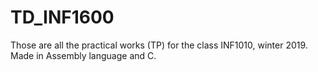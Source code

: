 # TD_INF1600
 
Those are all the practical works (TP) for the class INF1010, winter 2019. Made in Assembly language and C.

